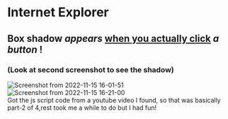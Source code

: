 # Internet Explorer
## Box shadow *appears* <ins>when you actually click</ins> *a button* !
### (Look at second screenshot to see the shadow)
![Screenshot from 2022-11-15 16-01-51](https://user-images.githubusercontent.com/112589278/201897806-b119f039-c7bb-4645-a6f1-220f427e2d64.png) \
![Screenshot from 2022-11-15 16-21-00](https://user-images.githubusercontent.com/112589278/201902016-352eb745-9954-4d0f-98de-15a71c196ad1.png) \
Got the js script code from a youtube video I found, so that was basically part-2 of 4,rest took me a while to do but I had fun!
